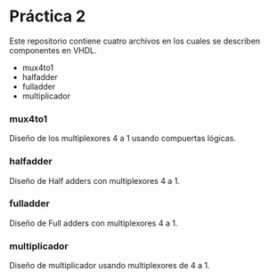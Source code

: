 # Práctica 2

Este repositorio contiene cuatro archivos en los cuales se describen componentes en VHDL.
- mux4to1
- halfadder
- fulladder
- multiplicador

### mux4to1
Diseño de los multiplexores 4 a 1 usando compuertas lógicas.

### halfadder
Diseño de Half adders con multiplexores 4 a 1.

### fulladder
Diseño de Full adders con multiplexores 4 a 1.

### multiplicador
Diseño de multiplicador usando multiplexores de 4 a 1.
